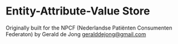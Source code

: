 # Entity-Attribute-Value Store

Originally built for the NPCF (Nederlandse Patiënten Consumenten Federaton) by Gerald de Jong <geralddejong@gmail.com>

